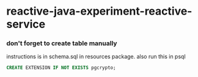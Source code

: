 # reactive-java-experiment-reactive-service

### don't forget to create table manually
instructions is in schema.sql in resources package.
also run this in psql 
```sql
CREATE EXTENSION IF NOT EXISTS pgcrypto;
```
